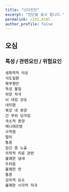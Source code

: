 ```yaml
---
title: "난다진단"
excerpt: "진단을 표시 합니다."
permalink: /231.html
author_profile: false
---
```

## 오심



### 특성 / 관련요인 / 위험요인

>   

    생화학적 이상
    식도질환
    복부팽만
    독성 물질
    위장 자극
    뇌 내압 상승
    내이염
    복강 내 종양
    간 부위 당겨짐
    국소적 종양
    메니에르병
    수막염
    멀미
    통증
    임신 중 노출
    의학적 치료 관련
    불쾌한 냄새
    두려움
    불쾌한 맛
    통증
    심리적 요소
    불쾌한 시각적 자극
